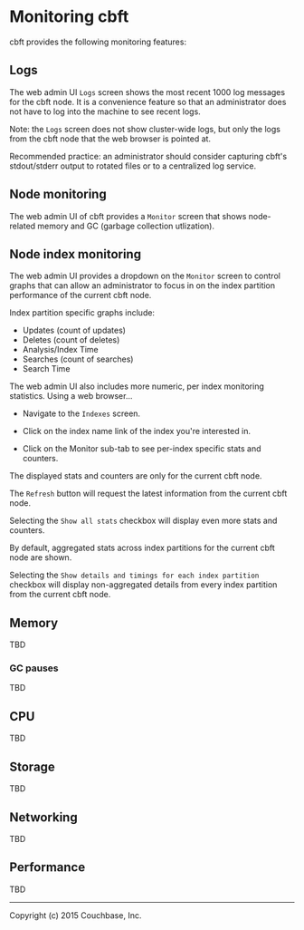 # Monitoring cbft

cbft provides the following monitoring features:

## Logs

The web admin UI ```Logs``` screen shows the most recent 1000 log
messages for the cbft node.  It is a convenience feature so that an
administrator does not have to log into the machine to see recent
logs.

Note: the ```Logs``` screen does not show cluster-wide logs, but only
the logs from the cbft node that the web browser is pointed at.

Recommended practice: an administrator should consider capturing
cbft's stdout/stderr output to rotated files or to a centralized log
service.

## Node monitoring

The web admin UI of cbft provides a ```Monitor``` screen that shows
node-related memory and GC (garbage collection utlization).

## Node index monitoring

The web admin UI provides a dropdown on the ```Monitor``` screen to
control graphs that can allow an administrator to focus in on the
index partition performance of the current cbft node.

Index partition specific graphs include:

- Updates (count of updates)
- Deletes (count of deletes)
- Analysis/Index Time
- Searches (count of searches)
- Search Time

The web admin UI also includes more numeric, per index monitoring
statistics.  Using a web browser...

- Navigate to the ```Indexes``` screen.

- Click on the index name link of the index you're interested in.

- Click on the Monitor sub-tab to see per-index specific stats and
  counters.

The displayed stats and counters are only for the current cbft node.

The ```Refresh``` button will request the latest information from the
current cbft node.

Selecting the ```Show all stats``` checkbox will display even more
stats and counters.

By default, aggregated stats across index partitions for the current
cbft node are shown.

Selecting the ```Show details and timings for each index partition```
checkbox will display non-aggregated details from every index
partition from the current cbft node.

## Memory

TBD

### GC pauses

TBD

## CPU

TBD

## Storage

TBD

## Networking

TBD

## Performance

TBD

---

Copyright (c) 2015 Couchbase, Inc.


